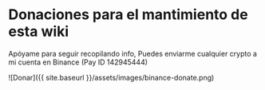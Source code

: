 # Donaciones para el mantimiento de esta wiki

Apóyame para seguir recopilando info, Puedes enviarme cualquier crypto a mi cuenta en Binance (Pay ID 142945444)

![Donar]({{ site.baseurl }}/assets/images/binance-donate.png)